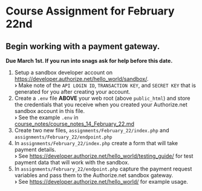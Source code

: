 # Course Assignment for February 22nd

## Begin working with a payment gateway.
**Due March 1st. If you run into snags ask for help before this date.**

1. Setup a sandbox developer account on https://developer.authorize.net/hello_world/sandbox/. <br>**&#8250;** Make note of the `API LOGIN ID`, `TRANSACTION KEY`, and `SECRET KEY` that is generated for you after creating your account.
2. Create a `.env` file **ABOVE** your web root (above `public_html`) and store the credentials that you receive when you created your Authorize.net sandbox account in this file. <br>**&#8250;** See the example `.env` in [course_notes/course_notes_14_February_22.md](https://github.com/natenolting/BUAD-3283-E-Commerce-Web-Development/blob/spring2018/course_notes/course_notes_14_February_22.md)
3. Create two new files, `assignments/February_22/index.php` and `assignments/February_22/endpoint.php`
4. In `assignments/February_22/index.php` create a form that will take payment details. <br>**&#8250;** See https://developer.authorize.net/hello_world/testing_guide/ for test payment data that will work with the sandbox.
5. In `assignments/February_22/endpoint.php` capture the payment request variables and pass them to the Authorize.net sandbox gateway. <br>**&#8250;** See https://developer.authorize.net/hello_world/ for example usage.
